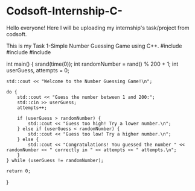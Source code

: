 # Codsoft-Internship-C-
Hello everyone! Here I will be uploading my internship's task/project from codsoft.
 
This is my Task 1-Simple Number Guessing Game using C++.
#include <iostream>
#include <cstdlib>
#include <ctime>

int main() {
    srand(time(0)); 
    int randomNumber = rand() % 200 + 1; 
    int userGuess, attempts = 0;

    std::cout << "Welcome to the Number Guessing Game!\n";

    do {
        std::cout << "Guess the number between 1 and 200:";
        std::cin >> userGuess;
        attempts++;

        if (userGuess > randomNumber) {
            std::cout << "Guess too high! Try a lower number.\n";
        } else if (userGuess < randomNumber) {
            std::cout << "Guess too low! Try a higher number.\n";
        } else {
            std::cout << "Congratulations! You guessed the number " << randomNumber << " correctly in " << attempts << " attempts.\n";
        }
    } while (userGuess != randomNumber);

    return 0;
}